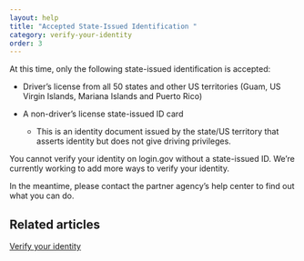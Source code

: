 ```yaml
---
layout: help
title: "Accepted State-Issued Identification "
category: verify-your-identity
order: 3
---
```

At this time, only the following state-issued identification is accepted: 

* Driver’s license from all 50 states and other US territories (Guam, US Virgin Islands, Mariana Islands and Puerto Rico)
* A non-driver’s license state-issued ID card

  * This is an identity document issued by the state/US territory that asserts identity but does not give driving privileges.

You cannot verify your identity on login.gov without a state-issued ID. We’re currently working to add more ways to verify your identity.

In the meantime, please contact the partner agency’s help center to find out what you can do.



## Related articles 

[Verify your identity](https://login.gov/help/verify-your-identity/how-to-verify-your-identity/)